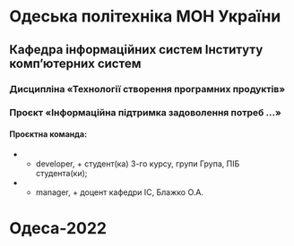# Одеська політехніка МОН України
## Кафедра інформаційних систем Інституту комп’ютерних систем 

### Дисципліна «Технології створення програмних продуктів» 
### Проєкт «Інформаційна підтримка задоволення потреб ...» 
#### Проєктна команда:
- + developer, + студент(ка) 3-го курсу, групи Група, ПІБ студента(ки);
- + manager, + доцент кафедри ІС, Блажко О.А.
# Одеса-2022
